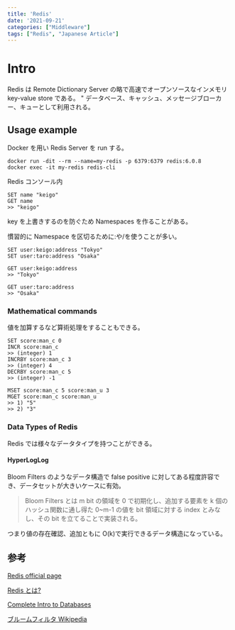 ```yaml
---
title: 'Redis'
date: '2021-09-21'
categories: ["Middleware"]
tags: ["Redis", "Japanese Article"]
---
```


# Intro

Redis は Remote Dictionary Server の略で高速でオープンソースなインメモリ key-value store である。
"
データベース、キャッシュ、メッセージブローカー、キューとして利用される。

## Usage example

Docker を用い Redis Server を run する。

```console
docker run -dit --rm --name=my-redis -p 6379:6379 redis:6.0.8
docker exec -it my-redis redis-cli
```

Redis コンソール内

```console
SET name "keigo"
GET name
>> "keigo"
```

key を上書きするのを防ぐため Namespaces を作ることがある。

慣習的に Namespace を区切るために:や/を使うことが多い。

```console
SET user:keigo:address "Tokyo"
SET user:taro:address "Osaka"

GET user:keigo:address
>> "Tokyo"

GET user:taro:address
>> "Osaka"
```

### Mathematical commands

値を加算するなど算術処理をすることもできる。

```console
SET score:man_c 0
INCR score:man_c
>> (integer) 1
INCRBY score:man_c 3
>> (integer) 4
DECRBY score:man_c 5
>> (integer) -1

MSET score:man_c 5 score:man_u 3
MGET score:man_c score:man_u
>> 1) "5"
>> 2) "3"
```

### Data Types of Redis

Redis では様々なデータタイプを持つことができる。

#### HyperLogLog

Bloom Filters のようなデータ構造で false positive に対してある程度許容でき、データセットが大きいケースに有効。

> Bloom Filters とは m bit の領域を 0 で初期化し、追加する要素を k 個のハッシュ関数に通し得た 0~m-1 の値を bit 領域に対する index とみなし、その bit を立てることで実装される。

つまり値の存在確認、追加ともに O(k)で実行できるデータ構造になっている。

## 参考

[Redis official page](https://redis.io/)

[Redis とは?](https://aws.amazon.com/jp/redis/)

[Complete Intro to Databases](https://frontendmasters.com/courses/databases/key-value-store-databases/)

[ブルームフィルタ Wikipedia](https://ja.wikipedia.org/wiki/%E3%83%96%E3%83%AB%E3%83%BC%E3%83%A0%E3%83%95%E3%82%A3%E3%83%AB%E3%82%BF)
